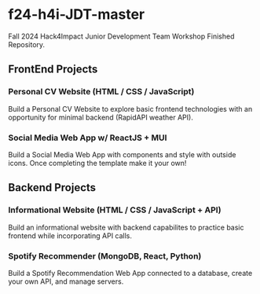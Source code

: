 # f24-h4i-JDT-master
Fall 2024 Hack4Impact Junior Development Team Workshop Finished Repository. 

## FrontEnd Projects
### Personal CV Website (HTML / CSS / JavaScript)
Build a Personal CV Website to explore basic frontend technologies with an opportunity for minimal backend (RapidAPI weather API).

### Social Media Web App w/ ReactJS + MUI
Build a Social Media Web App with components and style with outside icons. Once completing the template make it your own!

## Backend Projects
### Informational Website (HTML / CSS / JavaScript + API)
Build an informational website with backend capabilites to practice basic frontend while incorporating API calls.

### Spotify Recommender (MongoDB, React, Python)
Build a Spotify Recommendation Web App connected to a database, create your own API, and manage servers.
